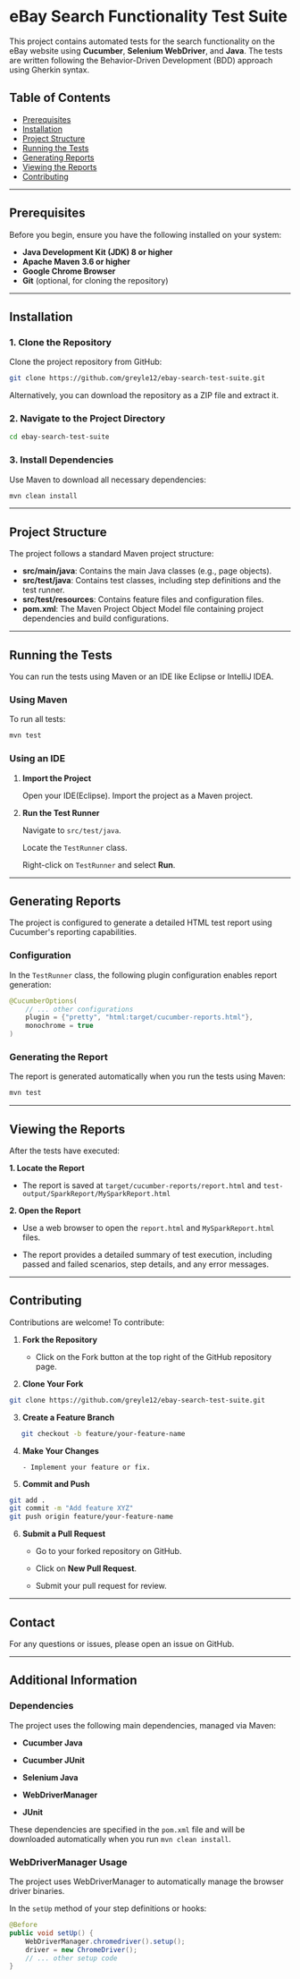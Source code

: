 # eBay Search Functionality Test Suite

This project contains automated tests for the search functionality on the eBay website using **Cucumber**, **Selenium WebDriver**, and **Java**. The tests are written following the Behavior-Driven Development (BDD) approach using Gherkin syntax.

## Table of Contents

- [Prerequisites](#prerequisites)
- [Installation](#installation)
- [Project Structure](#project-structure)
- [Running the Tests](#running-the-tests)
- [Generating Reports](#generating-reports)
- [Viewing the Reports](#viewing-the-reports)
- [Contributing](#contributing)


---

## Prerequisites

Before you begin, ensure you have the following installed on your system:

- **Java Development Kit (JDK) 8 or higher**
- **Apache Maven 3.6 or higher**
- **Google Chrome Browser**
- **Git** (optional, for cloning the repository)

---

## Installation

### **1. Clone the Repository**

Clone the project repository from GitHub:

```bash
git clone https://github.com/greyle12/ebay-search-test-suite.git
```
Alternatively, you can download the repository as a ZIP file and extract it.

### **2. Navigate to the Project Directory**

```bash
cd ebay-search-test-suite
```

### **3. Install Dependencies**

Use Maven to download all necessary dependencies:
```bash
mvn clean install
```

---

## Project Structure
The project follows a standard Maven project structure:

- **src/main/java**: Contains the main Java classes (e.g., page objects).
- **src/test/java**: Contains test classes, including step definitions and the test runner.
- **src/test/resources**: Contains feature files and configuration files.
- **pom.xml**: The Maven Project Object Model file containing project dependencies and build configurations.

---

## Running the Tests
You can run the tests using Maven or an IDE like Eclipse or IntelliJ IDEA.

### **Using Maven**
To run all tests:
```bash
mvn test
```

### **Using an IDE**
1. **Import the Project**

    Open your IDE(Eclipse).
    Import the project as a Maven project.

2. **Run the Test Runner**

    Navigate to `src/test/java`.

    Locate the `TestRunner` class.

    Right-click on `TestRunner` and select **Run**.

---

## Generating Reports
The project is configured to generate a detailed HTML test report using Cucumber's reporting capabilities.

### **Configuration**
In the `TestRunner` class, the following plugin configuration enables report generation:
```java
@CucumberOptions(
    // ... other configurations
    plugin = {"pretty", "html:target/cucumber-reports.html"},
    monochrome = true
)
```
### **Generating the Report**
The report is generated automatically when you run the tests using Maven:
```bash
mvn test
```

---

## Viewing the Reports
After the tests have executed:

 **1. Locate the Report**

- The report is saved at `target/cucumber-reports/report.html` and `test-output/SparkReport/MySparkReport.html`

**2. Open the Report**

- Use a web browser to open the `report.html` and `MySparkReport.html` files.

- The report provides a detailed summary of test execution, including passed and failed scenarios, step details, and any error messages.

---

## Contributing
Contributions are welcome! To contribute:

1. **Fork the Repository**

     - Click on the Fork button at the top right of the GitHub repository page.

2. **Clone Your Fork**
```bash
git clone https://github.com/greyle12/ebay-search-test-suite.git
```
3. **Create a Feature Branch**
```bash
   git checkout -b feature/your-feature-name
```
4. **Make Your Changes**

       - Implement your feature or fix.
   
5. **Commit and Push**
```bash
git add .
git commit -m "Add feature XYZ"
git push origin feature/your-feature-name
```
6. **Submit a Pull Request**

    - Go to your forked repository on GitHub.

    - Click on **New Pull Request**.

    - Submit your pull request for review.

---

## Contact
For any questions or issues, please open an issue on GitHub.

---

## Additional Information
### **Dependencies**

The project uses the following main dependencies, managed via Maven:

- **Cucumber Java**

- **Cucumber JUnit**

- **Selenium Java**

- **WebDriverManager**

- **JUnit**

These dependencies are specified in the `pom.xml` file and will be downloaded automatically when you run `mvn clean install`.

### WebDriverManager Usage
The project uses WebDriverManager to automatically manage the browser driver binaries.

In the `setUp` method of your step definitions or hooks:
```java
@Before
public void setUp() {
    WebDriverManager.chromedriver().setup();
    driver = new ChromeDriver();
    // ... other setup code
}
```

   
